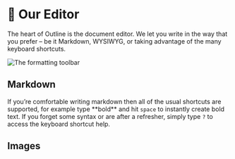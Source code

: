 # 📝 Our Editor

The heart of Outline is the document editor. We let you write in the way that you prefer – be it Markdown, WYSIWYG, or taking advantage of the many keyboard shortcuts.

![The formatting toolbar](https://s3.amazonaws.com/dev.beautifulatlas.com/uploads/e2b85962-ca66-4e4c-90d3-b32d30f0610c/754830c0-2aca-467c-82de-2fd6e990b696/Group.png)

## Markdown

If you’re comfortable writing markdown then all of the usual shortcuts are supported, for example type \*\*bold\*\* and hit `space` to instantly create bold text. If you forget some syntax or are after a refresher, simply type `?` to access the keyboard shortcut help.

## Images

